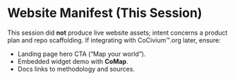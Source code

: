 # Website Manifest (This Session)

This session did **not** produce live website assets; intent concerns a product plan and repo scaffolding. 
If integrating with CoCivium™.org later, ensure:
- Landing page hero CTA (“Map your world”).
- Embedded widget demo with **CoMap**.
- Docs links to methodology and sources.
